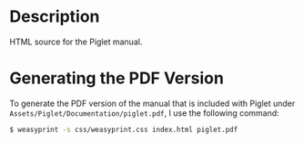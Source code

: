 # Description

HTML source for the Piglet manual.

# Generating the PDF Version

To generate the PDF version of the manual that is included with Piglet under `Assets/Piglet/Documentation/piglet.pdf`, I use the following command:

```sh
$ weasyprint -s css/weasyprint.css index.html piglet.pdf
```

